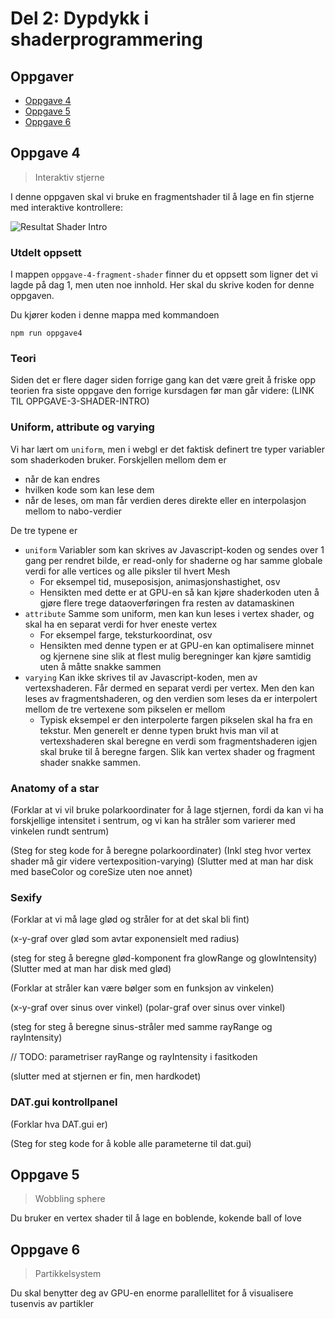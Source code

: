# Del 2: Dypdykk i shaderprogrammering

## Oppgaver

- [Oppgave 4](#oppgave-4)
- [Oppgave 5](#oppgave-5)
- [Oppgave 6](#oppgave-6)

## Oppgave 4

> Interaktiv stjerne

I denne oppgaven skal vi bruke en fragmentshader til å lage en fin stjerne med interaktive kontrollere:

![Resultat Shader Intro](./bilder/fasit-oppgave4-controlpanel-small.gif)

### Utdelt oppsett

I mappen `oppgave-4-fragment-shader` finner du et oppsett som ligner det vi lagde på dag 1, men uten noe innhold. Her skal du skrive koden for denne oppgaven.

Du kjører koden i denne mappa med kommandoen

```
npm run oppgave4
```

### Teori

Siden det er flere dager siden forrige gang kan det være greit å friske opp teorien fra siste oppgave den forrige kursdagen før man går videre: (LINK TIL OPPGAVE-3-SHADER-INTRO)

### Uniform, attribute og varying

Vi har lært om `uniform`, men i webgl er det faktisk definert tre typer variabler som shaderkoden bruker. Forskjellen mellom dem er
 
- når de kan endres
- hvilken kode som kan lese dem
- når de leses, om man får verdien deres direkte eller en interpolasjon mellom to nabo-verdier

De tre typene er

- `uniform` Variabler som kan skrives av Javascript-koden og sendes over 1 gang per rendret bilde, er read-only for shaderne og har samme globale verdi for alle vertices og alle piksler til hvert Mesh
  - For eksempel tid, museposisjon, animasjonshastighet, osv
  - Hensikten med dette er at GPU-en så kan kjøre shaderkoden uten å gjøre flere trege dataoverføringen fra resten av datamaskinen
- `attribute` Samme som uniform, men kan kun leses i vertex shader, og skal ha en separat verdi for hver eneste vertex
  - For eksempel farge, teksturkoordinat, osv
  - Hensikten med denne typen er at GPU-en kan optimalisere minnet og kjernene sine slik at flest mulig beregninger kan kjøre samtidig uten å måtte snakke sammen
- `varying` Kan ikke skrives til av Javascript-koden, men av vertexshaderen. Får dermed en separat verdi per vertex. Men den kan leses av fragmentshaderen, og den verdien som leses da er interpolert mellom de tre vertexene som pikselen er mellom
  - Typisk eksempel er den interpolerte fargen pikselen skal ha fra en tekstur. Men generelt er denne typen brukt hvis man vil at vertexshaderen skal beregne en verdi som fragmentshaderen igjen skal bruke til å beregne fargen. Slik kan vertex shader og fragment shader snakke sammen.

### Anatomy of a star

(Forklar at vi vil bruke polarkoordinater for å lage stjernen, fordi da kan vi ha forskjellige intensitet i sentrum, og vi kan ha stråler som varierer med vinkelen rundt sentrum)

(Steg for steg kode for å beregne polarkoordinater)
(Inkl steg hvor vertex shader må gir videre vertexposition-varying)
(Slutter med at man har disk med baseColor og coreSize uten noe annet)

### Sexify

(Forklar at vi må lage glød og stråler for at det skal bli fint)

(x-y-graf over glød som avtar exponensielt med radius)

(steg for steg å beregne glød-komponent fra glowRange og glowIntensity)
(Slutter med at man har disk med glød)

(Forklar at stråler kan være bølger som en funksjon av vinkelen)

(x-y-graf over sinus over vinkel)
(polar-graf over sinus over vinkel)

(steg for steg å beregne sinus-stråler med samme rayRange og rayIntensity)

// TODO: parametriser rayRange og rayIntensity i fasitkoden

(slutter med at stjernen er fin, men hardkodet)

### DAT.gui kontrollpanel

(Forklar hva DAT.gui er)

(Steg for steg kode for å koble alle parameterne til dat.gui)

## Oppgave 5

> Wobbling sphere

Du bruker en vertex shader til å lage en boblende, kokende ball of love

## Oppgave 6

> Partikkelsystem

Du skal benytter deg av GPU-en enorme parallellitet for å visualisere tusenvis av partikler
